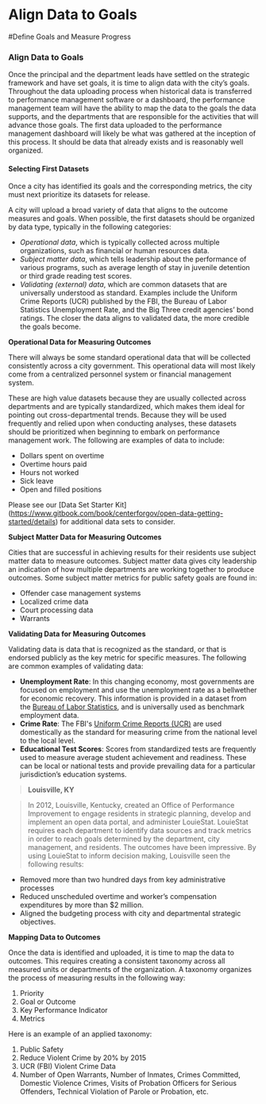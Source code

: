# Align Data to Goals

\#Define Goals and Measure Progress

### Align Data to Goals

Once the principal and the department leads have settled on the strategic framework and have set goals, it is time to align data with the city’s goals. Throughout the data uploading process when historical data is transferred to performance management software or a dashboard, the performance management team will have the ability to map the data to the goals the data supports, and the departments that are responsible for the activities that will advance those goals. The first data uploaded to the performance management dashboard will likely be what was gathered at the inception of this process. It should be data that already exists and is reasonably well organized.

#### Selecting First Datasets

Once a city has identified its goals and the corresponding metrics, the city must next prioritize its datasets for release.

A city will upload a broad variety of data that aligns to the outcome measures and goals. When possible, the first datasets should be organized by data type, typically in the following categories:

* _Operational data_, which is typically collected across multiple organizations, such as financial or human resources data.
* _Subject matter data_, which tells leadership about the performance of various programs, such as average length of stay in juvenile detention or third grade reading test scores.
* _Validating (external) data_, which are common datasets that are universally understood as standard. Examples include the Uniform Crime Reports (UCR) published by the FBI, the Bureau of Labor Statistics Unemployment Rate, and the Big Three credit agencies’ bond ratings. The closer the data aligns to validated data, the more credible the goals become.

**Operational Data for Measuring Outcomes**

There will always be some standard operational data that will be collected consistently across a city government. This operational data will most likely come from a centralized personnel system or financial management system.

These are high value datasets because they are usually collected across departments and are typically standardized, which makes them ideal for pointing out cross-departmental trends. Because they will be used frequently and relied upon when conducting analyses, these datasets should be prioritized when beginning to embark on performance management work. The following are examples of data to include:

* Dollars spent on overtime
* Overtime hours paid
* Hours not worked
* Sick leave
* Open and filled positions

Please see our \[Data Set Starter Kit] (https://www.gitbook.com/book/centerforgov/open-data-getting-started/details) for additional data sets to consider.

**Subject Matter Data for Measuring Outcomes**

Cities that are successful in achieving results for their residents use subject matter data to measure outcomes. Subject matter data gives city leadership an indication of how multiple departments are working together to produce outcomes. Some subject matter metrics for public safety goals are found in:

* Offender case management systems
* Localized crime data
* Court processing data
* Warrants

**Validating Data for Measuring Outcomes**

Validating data is data that is recognized as the standard, or that is endorsed publicly as the key metric for specific measures. The following are common examples of validating data:

* **Unemployment Rate**: In this changing economy, most governments are focused on employment and use the unemployment rate as a bellwether for economic recovery. This information is provided in a dataset from the [Bureau of Labor Statistics](http://www.bls.gov/), and is universally used as benchmark employment data.
* **Crime Rate**: The FBI's [Uniform Crime Reports (UCR)](https://www.fbi.gov/about-us/cjis/ucr/ucr) are used domestically as the standard for measuring crime from the national level to the local level.
* **Educational Test Scores**: Scores from standardized tests are frequently used to measure average student achievement and readiness. These can be local or national tests and provide prevailing data for a particular jurisdiction’s education systems.

> **Louisville, KY**

> In 2012, Louisville, Kentucky, created an Office of Performance Improvement to engage residents in strategic planning, develop and implement an open data portal, and administer LouieStat. LouieStat requires each department to identify data sources and track metrics in order to reach goals determined by the department, city management, and residents. The outcomes have been impressive. By using LouieStat to inform decision making, Louisville seen the following results:

* Removed more than two hundred days from key administrative processes
* Reduced unscheduled overtime and worker’s compensation expenditures by more than $2 million.
* Aligned the budgeting process with city and departmental strategic objectives.

**Mapping Data to Outcomes**

Once the data is identified and uploaded, it is time to map the data to outcomes. This requires creating a consistent taxonomy across all measured units or departments of the organization. A taxonomy organizes the process of measuring results in the following way:

1. Priority
2. Goal or Outcome
3. Key Performance Indicator
4. Metrics

Here is an example of an applied taxonomy:

1. Public Safety
2. Reduce Violent Crime by 20% by 2015
3. UCR (FBI) Violent Crime Data
4. Number of Open Warrants, Number of Inmates, Crimes Committed, Domestic Violence Crimes, Visits of Probation Officers for Serious Offenders, Technical Violation of Parole or Probation, etc.

